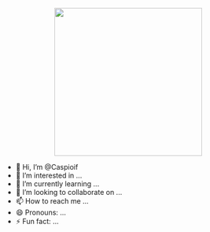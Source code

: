 <p align="center">
<img 
    src="./LibreOffice.png"
    width="300"
/>
</p>

<p align="center">


- 👋 Hi, I’m @Caspioif
- 👀 I’m interested in ...
- 🌱 I’m currently learning ...
- 💞️ I’m looking to collaborate on ...
- 📫 How to reach me ...
- 😄 Pronouns: ...
- ⚡ Fun fact: ...

<!---
Caspioif/Caspioif is a ✨ special ✨ repository because its `README.md` (this file) appears on your GitHub profile.
You can click the Preview link to take a look at your changes.
--->
